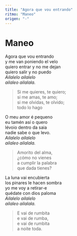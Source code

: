 ```yaml
---
title: "Agora que vou entrando"
ritmo: "Maneo"
origen: "-"
---
```


# Maneo

Agora que vou entrando<br>
y me van poniendo el velo<br>
quiero entrar y no me dejan<br>
quiero salir y no puedo<br>
*Ailalelo ailalelo<br>
ailaleo ailalala.*

> Si me quieres, te quiero;<br>
si me amas, te amo;<br>
si me olvidas, te olvido;<br>
todo lo hago

O meu amor é pequeno<br>
eu tamén así o quero<br>
lévoio dentro da saia<br>
nadie sabe o que levo.<br>
*Ailalelo ailalelo<br>
ailaleo ailalala.*

> Amorito del alma,<br>¿cómo no vienes<br>
a cumplir la palabra<br>
que dada tienes?<br>

La luna vai encubierta<br>
los pinares le hacen sombra<br>
yo me voy a retirar-e<br>
quédate con dios paloma<br>
*Ailalelo ailalelo<br>
ailaleo ailalala.*

> E vai de rumbita<br>
e vai de rumba,<br>
e vai de rumbita<br>
a noite toda.





